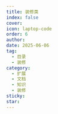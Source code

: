 ```yaml
---
title: 装修类
index: false
cover: 
icon: laptop-code
order: 6
author: 
date: 2025-06-06
tag:
  - 目录
  - 装修
category:
  - 扩展
  - 文档
  - 知识
  - 装修
sticky: 
star: 
---
```


<Catalog />
